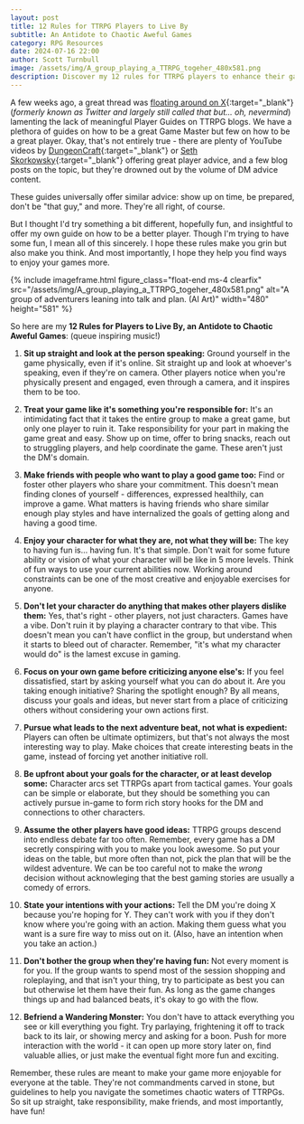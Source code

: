 ```yaml
---
layout: post
title: 12 Rules for TTRPG Players to Live By
subtitle: An Antidote to Chaotic Aweful Games
category: RPG Resources
date: 2024-07-16 22:00
author: Scott Turnbull
image: /assets/img/A_group_playing_a_TTRPG_togeher_480x581.png
description: Discover my 12 rules for TTRPG players to enhance their gaming experience. Learn how to be a better player and create more enjoyable sessions for everyone at the table.
---
```

A few weeks ago, a great thread was [floating around on X](https://x.com/jangowolf/status/1805978656533057793){:target="_blank"} (*formerly known as Twitter and largely still called that but... oh, nevermind*) lamenting the lack of meaningful Player Guides on TTRPG blogs. We have a plethora of guides on how to be a great Game Master but few on how to be a great player. Okay, that's not entirely true - there are plenty of YouTube videos by [DungeonCraft](https://www.youtube.com/watch?v=SiywNrOABbQ){:target="_blank"} or [Seth Skorkowsky](https://www.youtube.com/watch?v=UiCxyBi8lRk&list=PL25p5gPY6qKVWbFtR-Crct97hg5DFekZQ&index=8){:target="_blank"} offering great player advice, and a few blog posts on the topic, but they're drowned out by the volume of DM advice content.

These guides universally offer similar advice: show up on time, be prepared, don't be "that guy," and more. They're all right, of course.

But I thought I'd try something a bit different, hopefully fun, and insightful to offer my own guide on how to be a better player. Though I'm trying to have some fun, I mean all of this sincerely. I hope these rules make you grin but also make you think. And most importantly, I hope they help you find ways to enjoy your games more.

{% include imageframe.html
  figure_class="float-end ms-4 clearfix"
  src="/assets/img/A_group_playing_a_TTRPG_togeher_480x581.png"
  alt="A group of adventurers leaning into talk and plan. (AI Art)"
  width="480" height="581"
 %}


So here are my **12 Rules for Players to Live By, an Antidote to Chaotic Aweful Games**: (queue inspiring music!)

1. **Sit up straight and look at the person speaking:** Ground yourself in the game physically, even if it's online. Sit straight up and look at whoever's speaking, even if they're on camera. Other players notice when you're physically present and engaged, even through a camera, and it inspires them to be too.

2. **Treat your game like it's something you're responsible for:** It's an intimidating fact that it takes the entire group to make a great game, but only one player to ruin it. Take responsibility for your part in making the game great and easy. Show up on time, offer to bring snacks, reach out to struggling players, and help coordinate the game. These aren't just the DM's domain.

3. **Make friends with people who want to play a good game too:** Find or foster other players who share your commitment. This doesn't mean finding clones of yourself - differences, expressed healthily, can improve a game. What matters is having friends who share similar enough play styles and have internalized the goals of getting along and having a good time.

4. **Enjoy your character for what they are, not what they will be:** The key to having fun is... having fun. It's that simple. Don't wait for some future ability or vision of what your character will be like in 5 more levels. Think of fun ways to use your current abilities now. Working around constraints can be one of the most creative and enjoyable exercises for anyone.

5. **Don't let your character do anything that makes other players dislike them:** Yes, that's right - other players, not just characters. Games have a vibe. Don't ruin it by playing a character contrary to that vibe. This doesn't mean you can't have conflict in the group, but understand when it starts to bleed out of character. Remember, "it's what my character would do" is the lamest excuse in gaming.

6. **Focus on your own game before criticizing anyone else's:** If you feel dissatisfied, start by asking yourself what you can do about it. Are you taking enough initiative? Sharing the spotlight enough? By all means, discuss your goals and ideas, but never start from a place of criticizing others without considering your own actions first.

7. **Pursue what leads to the next adventure beat, not what is expedient:** Players can often be ultimate optimizers, but that's not always the most interesting way to play. Make choices that create interesting beats in the game, instead of forcing yet another initiative roll.

8. **Be upfront about your goals for the character, or at least develop some:** Character arcs set TTRPGs apart from tactical games. Your goals can be simple or elaborate, but they should be something you can actively pursue in-game to form rich story hooks for the DM and connections to other characters.

9. **Assume the other players have good ideas:** TTRPG groups descend into endless debate far too often. Remember, every game has a DM secretly conspiring with you to make you look awesome. So put your ideas on the table, but more often than not, pick the plan that will be the wildest adventure. We can be too careful not to make the *wrong* decision without acknowleging that the best gaming stories are usually a comedy of errors.

10. **State your intentions with your actions:** Tell the DM you're doing X because you're hoping for Y. They can't work with you if they don't know where you're going with an action. Making them guess what you want is a sure fire way to miss out on it. (Also, have an intention when you take an action.)

11. **Don't bother the group when they're having fun:** Not every moment is for you. If the group wants to spend most of the session shopping and roleplaying, and that isn't your thing, try to participate as best you can but otherwise let them have their fun. As long as the game changes things up and had balanced beats, it's okay to go with the flow.

12. **Befriend a Wandering Monster:** You don't have to attack everything you see or kill everything you fight. Try parlaying, frightening it off to track back to its lair, or showing mercy and asking for a boon. Push for more interaction with the world - it can open up more story later on, find valuable allies, or just make the eventual fight more fun and exciting.

Remember, these rules are meant to make your game more enjoyable for everyone at the table. They're not commandments carved in stone, but guidelines to help you navigate the sometimes chaotic waters of TTRPGs. So sit up straight, take responsibility, make friends, and most importantly, have fun!